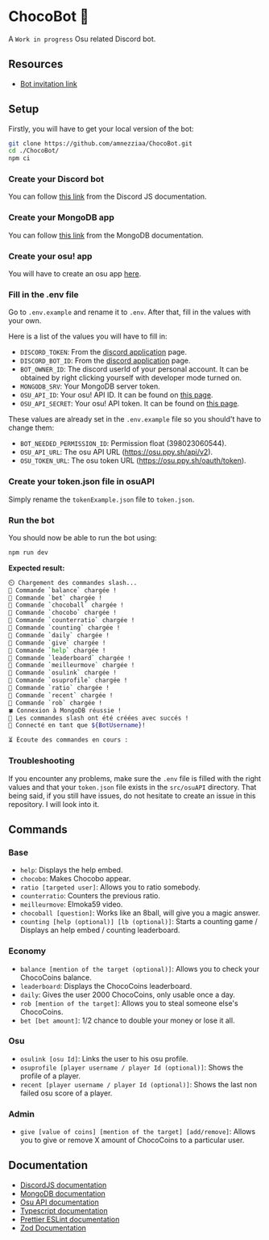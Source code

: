 # ChocoBot 🍫

A `Work in progress` Osu related Discord bot.

## Resources

- [Bot invitation link](https://discord.com/api/oauth2/authorize?client_id=893457417675886602&permissions=534723815488&scope=bot)

## Setup

Firstly, you will have to get your local version of the bot:

```sh
git clone https://github.com/amnezziaa/ChocoBot.git
cd ./ChocoBot/
npm ci
```

### Create your Discord bot

You can follow [this link](https://discordjs.guide/preparations/setting-up-a-bot-application.html#creating-your-bot) from the Discord JS documentation.

### Create your MongoDB app

You can follow [this link](https://www.mongodb.com/docs/atlas/app-services/apps/create/) from the MongoDB documentation.

### Create your osu! app

You will have to create an osu app [here](https://osu.ppy.sh/home/account/edit#oauth).

### Fill in the .env file

Go to `.env.example` and rename it to `.env`. After that, fill in the values with your own.

Here is a list of the values you will have to fill in:

- `DISCORD_TOKEN`: From the [discord application](https://discord.com/developers/applications) page.
- `DISCORD_BOT_ID`: From the [discord application](https://discord.com/developers/applications) page.
- `BOT_OWNER_ID`: The discord userId of your personal account. It can be obtained by right clicking yourself with developer mode turned on.
- `MONGODB_SRV`: Your MongoDB server token.
- `OSU_API_ID`: Your osu! API ID. It can be found on [this page](https://osu.ppy.sh/home/account/edit#oauth).
- `OSU_API_SECRET`: Your osu! API token. It can be found on [this page](https://osu.ppy.sh/home/account/edit#oauth).

These values are already set in the `.env.example` file so you should't have to change them:

- `BOT_NEEDED_PERMISSION_ID`: Permission float (398023060544).
- `OSU_API_URL`: The osu API URL (https://osu.ppy.sh/api/v2).
- `OSU_TOKEN_URL`: The osu token URL (https://osu.ppy.sh/oauth/token).

### Create your token.json file in osuAPI

Simply rename the `tokenExample.json` file to `token.json`.

### Run the bot

You should now be able to run the bot using:

```sh
npm run dev
```

**Expected result:**

```sh
⏲️ Chargement des commandes slash...
📝 Commande `balance` chargée !
📝 Commande `bet` chargée !
📝 Commande `chocoball` chargée !
📝 Commande `chocobo` chargée !
📝 Commande `counterratio` chargée !
📝 Commande `counting` chargée !
📝 Commande `daily` chargée !
📝 Commande `give` chargée !
📝 Commande `help` chargée !
📝 Commande `leaderboard` chargée !
📝 Commande `meilleurmove` chargée !
📝 Commande `osulink` chargée !
📝 Commande `osuprofile` chargée !
📝 Commande `ratio` chargée !
📝 Commande `recent` chargée !
📝 Commande `rob` chargée !
🍀 Connexion à MongoDB réussie !
🎉 Les commandes slash ont été créées avec succés !
🚀 Connecté en tant que ${BotUsername}!

⏳ Écoute des commandes en cours :
```

### Troubleshooting

If you encounter any problems, make sure the `.env` file is filled with the right values and that your `token.json` file exists in the `src/osuAPI` directory. That being said, if you still have issues, do not hesitate to create an issue in this repository. I will look into it.

## Commands

### Base

- `help`: Displays the help embed.
- `chocobo`: Makes Chocobo appear.
- `ratio [targeted user]`: Allows you to ratio somebody.
- `counterratio`: Counters the previous ratio.
- `meilleurmove`: Elmoka59 video.
- `chocoball [question]`: Works like an 8ball, will give you a magic answer.
- `counting [help (optional)] [lb (optional)]`: Starts a counting game / Displays an help embed / counting leaderboard.

### Economy

- `balance [mention of the target (optional)]`: Allows you to check your ChocoCoins balance.
- `leaderboard`: Displays the ChocoCoins leaderboard.
- `daily`: Gives the user 2000 ChocoCoins, only usable once a day.
- `rob [mention of the target]`: Allows you to steal someone else's ChocoCoins.
- `bet [bet amount]`: 1/2 chance to double your money or lose it all.

### Osu

- `osulink [osu Id]`: Links the user to his osu profile.
- `osuprofile [player username / player Id (optional)]`: Shows the profile of a player.
- `recent [player username / player Id (optional)]`: Shows the last non failed osu score of a player.

### Admin

- `give [value of coins] [mention of the target] [add/remove]`: Allows you to give or remove X amount of ChocoCoins to a particular user.

## Documentation

- [DiscordJS documentation](https://discord.js.org/#/docs/discord.js/main/general/welcome)
- [MongoDB documentation](https://www.mongodb.com/docs/)
- [Osu API documentation](https://osu.ppy.sh/docs/index.html)
- [Typescript documentation](https://www.typescriptlang.org/docs/handbook/typescript-in-5-minutes.html)
- [Prettier ESLint documentation](https://prettier.io/docs/en/integrating-with-linters.html)
- [Zod Documentation](https://zod.dev/https://zod.dev/)
